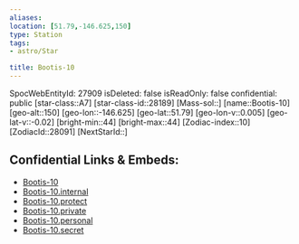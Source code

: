 ```yaml
---
aliases: 
location: [51.79,-146.625,150]
type: Station
tags:
- astro/Star

title: Bootis-10
---
```

SpocWebEntityId: 27909
isDeleted: false
isReadOnly: false
confidential: public
[star-class::A7]
[star-class-id::28189]
[Mass-sol::]
[name::Bootis-10]
[geo-alt::150]
[geo-lon::-146.625]
[geo-lat::51.79]
[geo-lon-v::0.005]
[geo-lat-v::-0.02]
[bright-min::44]
[bright-max::44]
[Zodiac-index::10]
[ZodiacId::28091]
[NextStarId::]



## Confidential Links & Embeds: 
- [Bootis-10](../../../_public/astro/Star/Bootis-10.md) 
- [Bootis-10.internal](../../../_internal/astro/Star/Bootis-10.internal.md) 
- [Bootis-10.protect](../../../_protect/astro/Star/Bootis-10.protect.md) 
- [Bootis-10.private](../../../_private/astro/Star/Bootis-10.private.md) 
- [Bootis-10.personal](../../../_personal/astro/Star/Bootis-10.personal.md) 
- [Bootis-10.secret](../../../_secret/astro/Star/Bootis-10.secret.md)

